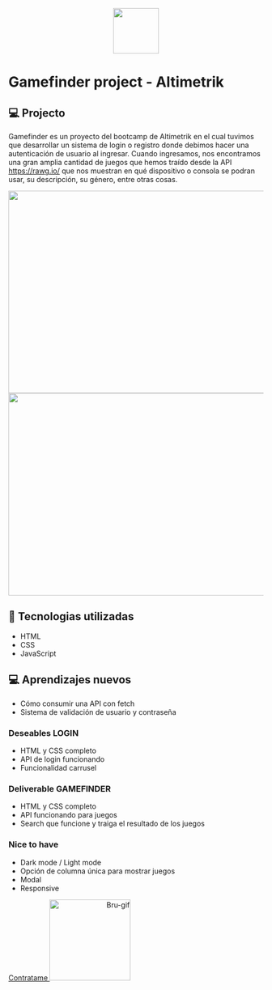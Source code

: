 <div>
  <p align="center"><a href="https://www.altimetrik.com/" target="_blank"><img height="90" src="https://www.smarttalent.uy/innovaportal/file/12653/1/altimetrik-logo.png"></a> </p>
</div>

# Gamefinder project - Altimetrik
  
## 💻 Projecto

Gamefinder es un proyecto del bootcamp de Altimetrik en el cual tuvimos que desarrollar un sistema de login o registro donde debimos hacer una autenticación de usuario al ingresar. Cuando ingresamos, nos encontramos una gran amplia cantidad de juegos que hemos traído desde la API https://rawg.io/ que nos muestran en qué dispositivo o consola se podran usar, su descripción, su género, entre otras cosas.

<div>
  <img  height="400" width="520" src="https://user-images.githubusercontent.com/86260963/174627746-db89ffdb-1da1-428f-bd49-33583bdb4cc8.png">
  <img  height="400" width="520" src="https://user-images.githubusercontent.com/86260963/174627760-c1b87663-6181-4f82-93af-cab1b210e930.png">
</div>

## 🚀 Tecnologias utilizadas
- HTML
- CSS
- JavaScript


## 💻 Aprendizajes nuevos
- Cómo consumir una API con fetch
- Sistema de validación de usuario y contraseña

### Deseables LOGIN
- HTML y CSS completo
- API de login funcionando
- Funcionalidad carrusel

### Deliverable GAMEFINDER
- HTML y CSS completo
- API funcionando para juegos
- Search que funcione y traiga el resultado de los juegos

### Nice to have
- Dark mode / Light mode
- Opción de columna única para mostrar juegos
- Modal
- Responsive

<a align="right" href="https://www.linkedin.com/in/btomasmaiochi/"> Contratame <img alt="Bru-gif" height="160" width="160" src="https://i.picasion.com/pic92/4ba47cc0a7ffd9eae2993d53da46bf84.gif"> </a>

